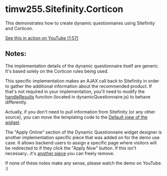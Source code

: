 # timw255.Sitefinity.Corticon

This demonstrates how to create dynamic questionnaires using Sitefinity and Corticon.

[See this in action on YouTube (1:57)](https://youtu.be/8C2TMPsbxN4)

## Notes:

The implementation details of the dynamic questionnaire itself are generic. It's based solely on the Corticon rules being used.

This specific implementation makes an AJAX call back to Sitefinity in order to gather the additional information about the recommended product. If that's not required in your implementation, you'll need to modify the [handleResults](https://github.com/timw255/timw255.Sitefinity.Corticon/blob/master/timw255.Sitefinity.Corticon/Resources/dynamicQuestionnaire.js#L225) function (located in dynamicQuestionnaire.js) to behave differently.

Actually, if you don't need to pull information from Sitefinity (or any other source), you can move the templating code to the [Default view of the widget](https://github.com/timw255/timw255.Sitefinity.Corticon/blob/master/timw255.Sitefinity.Corticon/Mvc/Views/DynamicQuestionnaire/Default.cshtml#L75).

The "Apply Online" section of the Dynamic Questionnaire widget designer is another implementation specific piece that was added on for the demo use case. It allows backend users to assign a specific page where visitors will be redirected to if they click the "Apply Now" button. If this isn't necessary...it's [another piece](https://github.com/timw255/timw255.Sitefinity.Corticon/blob/master/timw255.Sitefinity.Corticon/Resources/dynamicQuestionnaire.js#L128) you can freely remove.

If none of these notes make any sense, please watch the demo on YouTube. :)